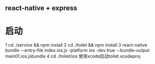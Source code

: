
react-native + express
---

启动
===

1 cd ./service && npm install
2 cd ./toilet && npm install
3 react-native bundle --entry-file index.ios.js -platform ios -dev true --bundle-output main01.ios.jsbundle
4 cd ./toilet/ios 使用xcode启动toilet.xcodeproj

